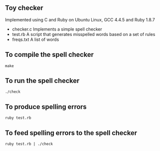 ## Toy checker 

  Implemented using C and Ruby on Ubuntu Linux, GCC 4.4.5 and
  Ruby 1.8.7
  
  + checker.c Implements a simple spell checker
  + test.rb   A script that generates misspelled words based on a set of rules
  + freqs.txt A list of words

## To compile the spell checker

    make

## To run the spell checker

    ./check

## To produce spelling errors

    ruby test.rb

## To feed spelling errors to the spell checker

    ruby test.rb | ./check
